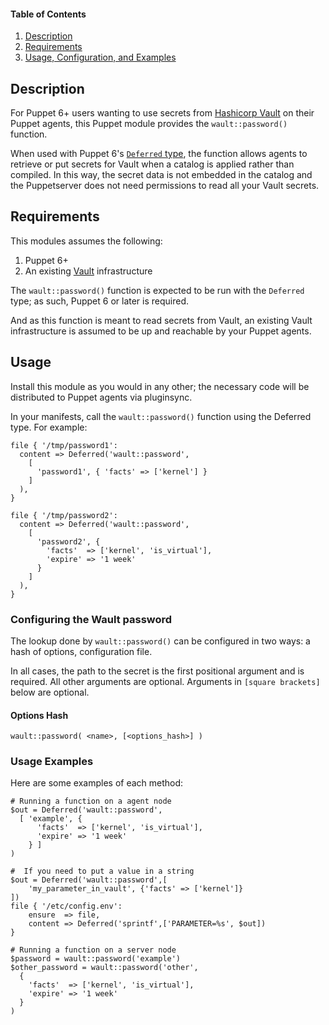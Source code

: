 #### Table of Contents

1. [Description](#description)
2. [Requirements](#setup)
3. [Usage, Configuration, and Examples](#usage)

## Description

For Puppet 6+ users wanting to use secrets from
[Hashicorp Vault](https://www.vaultproject.io/) on their Puppet agents, this
Puppet module provides the `wault::password()` function.

When used with Puppet 6's [`Deferred`
type](https://puppet.com/docs/puppet/7/deferring_functions.html), the function
allows agents to retrieve or put secrets for Vault when a catalog is applied rather
than compiled. In this way, the secret data is not embedded in the catalog and
the Puppetserver does not need permissions to read all your Vault secrets.

## Requirements

This modules assumes the following:
1. Puppet 6+
2. An existing [Vault](https://www.vaultproject.io/) infrastructure

The `wault::password()` function is expected to be run with the `Deferred`
type; as such, Puppet 6 or later is required.

And as this function is meant to read secrets from Vault, an existing Vault
infrastructure is assumed to be up and reachable by your Puppet agents.


## Usage

Install this module as you would in any other; the necessary code will
be distributed to Puppet agents via pluginsync.

In your manifests, call the `wault::password()` function using the
Deferred type. For example:

```puppet
file { '/tmp/password1':
  content => Deferred('wault::password',
    [
      'password1', { 'facts' => ['kernel'] }
    ]
  ),
}

file { '/tmp/password2':
  content => Deferred('wault::password',
    [
      'password2', {
        'facts'  => ['kernel', 'is_virtual'],
        'expire' => '1 week'
      }
    ]
  ),
}
```

### Configuring the Wault password

The lookup done by `wault::password()` can be configured in two ways:
a hash of options, configuration file.

In all cases, the path to the secret is the first positional argument and is
required. All other arguments are optional. Arguments in `[square brackets]`
below are optional.

#### Options Hash

```
wault::password( <name>, [<options_hash>] )
```


### Usage Examples

Here are some examples of each method:
```puppet
# Running a function on a agent node
$out = Deferred('wault::password',
  [ 'example', {
      'facts'  => ['kernel', 'is_virtual'],
      'expire' => '1 week'
    } ]
)

#  If you need to put a value in a string
$out = Deferred('wault::password',[
    'my_parameter_in_vault', {'facts' => ['kernel']}
])
file { '/etc/config.env':
    ensure  => file,
    content => Deferred('sprintf',['PARAMETER=%s', $out])
}

# Running a function on a server node
$password = wault::password('example')
$other_password = wault::password('other',
  {
    'facts'  => ['kernel', 'is_virtual'],
    'expire' => '1 week'
  }
)
```
